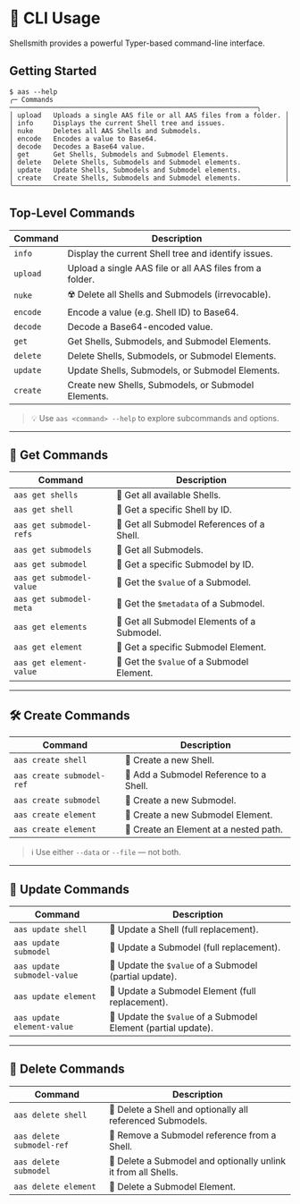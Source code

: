 # 🧠 CLI Usage

Shellsmith provides a powerful Typer-based command-line interface.

## Getting Started

<!-- termynal -->

```
$ aas --help
╭─ Commands ──────────────────────────────────────────────────────────────╮
│ upload   Uploads a single AAS file or all AAS files from a folder. │
│ info     Displays the current Shell tree and issues.               │
│ nuke     Deletes all AAS Shells and Submodels.                     │
│ encode   Encodes a value to Base64.                                │
│ decode   Decodes a Base64 value.                                   │
│ get      Get Shells, Submodels and Submodel Elements.              │
│ delete   Delete Shells, Submodels and Submodel elements.           │
│ update   Update Shells, Submodels and Submodel elements.           │
│ create   Create Shells, Submodels and Submodel elements.           │
╰──────────────────────────────────────────────────────────────────────────╯
```

## Top-Level Commands

| Command  | Description                                              |
|----------|----------------------------------------------------------|
| `info`   | Display the current Shell tree and identify issues.      |
| `upload` | Upload a single AAS file or all AAS files from a folder. |
| `nuke`   | ☢️ Delete all Shells and Submodels (irrevocable).        |
| `encode` | Encode a value (e.g. Shell ID) to Base64.                |
| `decode` | Decode a Base64-encoded value.                           |
| `get`    | Get Shells, Submodels, and Submodel Elements.            |
| `delete` | Delete Shells, Submodels, or Submodel Elements.          |
| `update` | Update Shells, Submodels, or Submodel Elements.          |
| `create` | Create new Shells, Submodels, or Submodel Elements.      |

> 💡 Use `aas <command> --help` to explore subcommands and options.

---

## 🔎 Get Commands

| Command                  | Description                                 |
|--------------------------|---------------------------------------------|
| `aas get shells`         | 🔹 Get all available Shells.                |
| `aas get shell`          | 🔹 Get a specific Shell by ID.              |
| `aas get submodel-refs`  | 🔹 Get all Submodel References of a Shell.  |
| `aas get submodels`      | 🔸 Get all Submodels.                       |
| `aas get submodel`       | 🔸 Get a specific Submodel by ID.           |
| `aas get submodel-value` | 🔸 Get the `$value` of a Submodel.          |
| `aas get submodel-meta`  | 🔸 Get the `$metadata` of a Submodel.       |
| `aas get elements`       | 🔻 Get all Submodel Elements of a Submodel. |
| `aas get element`        | 🔻 Get a specific Submodel Element.         |
| `aas get element-value`  | 🔻 Get the `$value` of a Submodel Element.  |

---

## 🛠️ Create Commands

| Command                   | Description                             |
|---------------------------|-----------------------------------------|
| `aas create shell`        | 🔹 Create a new Shell.                  |
| `aas create submodel-ref` | 🔹 Add a Submodel Reference to a Shell. |
| `aas create submodel`     | 🔸 Create a new Submodel.               |
| `aas create element`      | 🔻 Create a new Submodel Element.       |
| `aas create element`      | 🔻 Create an Element at a nested path.  |

> ℹ️ Use either `--data` or `--file` — not both.

---

## 🧬 Update Commands

| Command                     | Description                                                    |
|-----------------------------|----------------------------------------------------------------|
| `aas update shell`          | 🔹 Update a Shell (full replacement).                          |
| `aas update submodel`       | 🔸 Update a Submodel (full replacement).                       |
| `aas update submodel-value` | 🔸 Update the `$value` of a Submodel (partial update).         |
| `aas update element`        | 🔻 Update a Submodel Element (full replacement).               |
| `aas update element-value`  | 🔻 Update the `$value` of a Submodel Element (partial update). |

---

## 🧹 Delete Commands

| Command                    | Description                                                    |
|----------------------------|----------------------------------------------------------------|
| `aas delete shell`         | 🔹 Delete a Shell and optionally all referenced Submodels.     |
| `aas delete submodel-ref ` | 🔹 Remove a Submodel reference from a Shell.                   |
| `aas delete submodel`      | 🔸 Delete a Submodel and optionally unlink it from all Shells. |
| `aas delete element`       | 🔻 Delete a Submodel Element.                                  |
